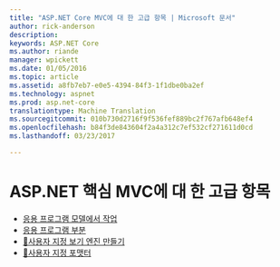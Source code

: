 ```yaml
---
title: "ASP.NET Core MVC에 대 한 고급 항목 | Microsoft 문서"
author: rick-anderson
description: 
keywords: ASP.NET Core
ms.author: riande
manager: wpickett
ms.date: 01/05/2016
ms.topic: article
ms.assetid: a8fb7eb7-e0e5-4394-84f3-1f1dbe0ba2ef
ms.technology: aspnet
ms.prod: asp.net-core
translationtype: Machine Translation
ms.sourcegitcommit: 010b730d2716f9f536fef889bc2f767afb648ef4
ms.openlocfilehash: b84f3de843604f2a4a312c7ef532cf271611d0cd
ms.lasthandoff: 03/23/2017

---
```


# <a name="advanced-topics-for-aspnet-core-mvc"></a>ASP.NET 핵심 MVC에 대 한 고급 항목

* [응용 프로그램 모델에서 작업](../controllers/application-model.md)
* [응용 프로그램 부분](app-parts.md)
* [🔧사용자 지정 보기 엔진 만들기](custom-view-engine.md)
* [🔧사용자 지정 포맷터](custom-formatters.md)


